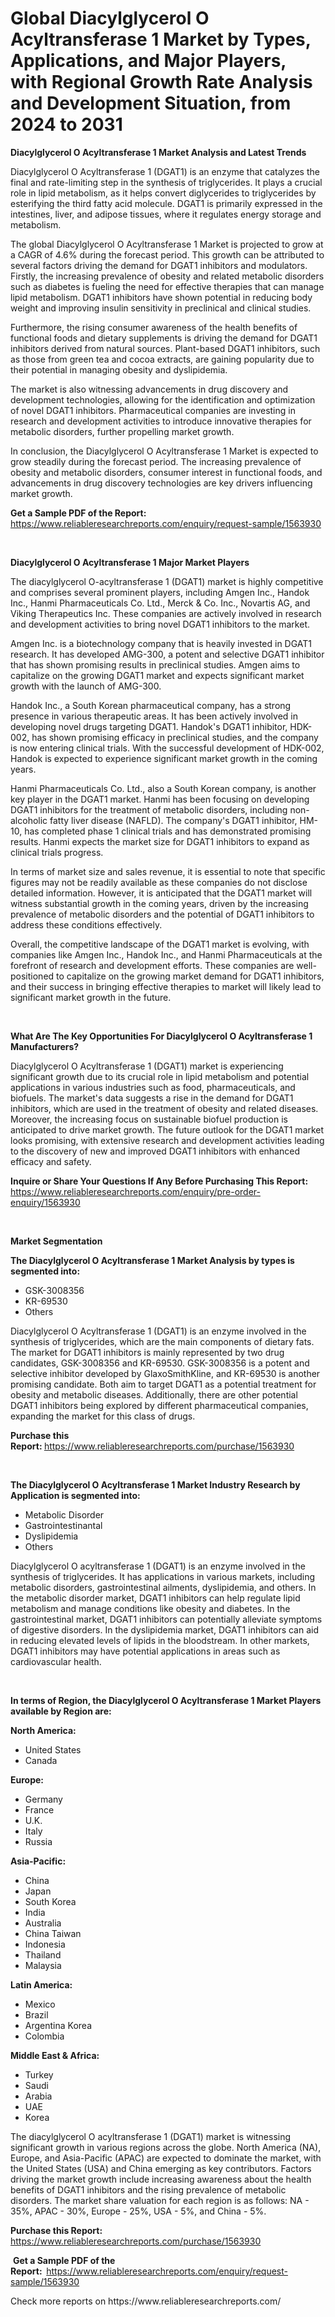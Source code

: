<p><h1>Global Diacylglycerol O Acyltransferase 1 Market by Types, Applications, and Major Players, with Regional Growth Rate Analysis and Development Situation, from 2024 to 2031</h1></p><p><strong>Diacylglycerol O Acyltransferase 1 Market Analysis and Latest Trends</strong></p>
<p><p>Diacylglycerol O Acyltransferase 1 (DGAT1) is an enzyme that catalyzes the final and rate-limiting step in the synthesis of triglycerides. It plays a crucial role in lipid metabolism, as it helps convert diglycerides to triglycerides by esterifying the third fatty acid molecule. DGAT1 is primarily expressed in the intestines, liver, and adipose tissues, where it regulates energy storage and metabolism.</p><p>The global Diacylglycerol O Acyltransferase 1 Market is projected to grow at a CAGR of 4.6% during the forecast period. This growth can be attributed to several factors driving the demand for DGAT1 inhibitors and modulators. Firstly, the increasing prevalence of obesity and related metabolic disorders such as diabetes is fueling the need for effective therapies that can manage lipid metabolism. DGAT1 inhibitors have shown potential in reducing body weight and improving insulin sensitivity in preclinical and clinical studies.</p><p>Furthermore, the rising consumer awareness of the health benefits of functional foods and dietary supplements is driving the demand for DGAT1 inhibitors derived from natural sources. Plant-based DGAT1 inhibitors, such as those from green tea and cocoa extracts, are gaining popularity due to their potential in managing obesity and dyslipidemia.</p><p>The market is also witnessing advancements in drug discovery and development technologies, allowing for the identification and optimization of novel DGAT1 inhibitors. Pharmaceutical companies are investing in research and development activities to introduce innovative therapies for metabolic disorders, further propelling market growth.</p><p>In conclusion, the Diacylglycerol O Acyltransferase 1 Market is expected to grow steadily during the forecast period. The increasing prevalence of obesity and metabolic disorders, consumer interest in functional foods, and advancements in drug discovery technologies are key drivers influencing market growth.</p></p>
<p><strong>Get a Sample PDF of the Report:&nbsp;</strong> <a href="https://www.reliableresearchreports.com/enquiry/request-sample/1563930">https://www.reliableresearchreports.com/enquiry/request-sample/1563930</a></p>
<p>&nbsp;</p>
<p><strong>Diacylglycerol O Acyltransferase 1 Major Market Players</strong></p>
<p><p>The diacylglycerol O-acyltransferase 1 (DGAT1) market is highly competitive and comprises several prominent players, including Amgen Inc., Handok Inc., Hanmi Pharmaceuticals Co. Ltd., Merck & Co. Inc., Novartis AG, and Viking Therapeutics Inc. These companies are actively involved in research and development activities to bring novel DGAT1 inhibitors to the market.</p><p>Amgen Inc. is a biotechnology company that is heavily invested in DGAT1 research. It has developed AMG-300, a potent and selective DGAT1 inhibitor that has shown promising results in preclinical studies. Amgen aims to capitalize on the growing DGAT1 market and expects significant market growth with the launch of AMG-300.</p><p>Handok Inc., a South Korean pharmaceutical company, has a strong presence in various therapeutic areas. It has been actively involved in developing novel drugs targeting DGAT1. Handok's DGAT1 inhibitor, HDK-002, has shown promising efficacy in preclinical studies, and the company is now entering clinical trials. With the successful development of HDK-002, Handok is expected to experience significant market growth in the coming years.</p><p>Hanmi Pharmaceuticals Co. Ltd., also a South Korean company, is another key player in the DGAT1 market. Hanmi has been focusing on developing DGAT1 inhibitors for the treatment of metabolic disorders, including non-alcoholic fatty liver disease (NAFLD). The company's DGAT1 inhibitor, HM-10, has completed phase 1 clinical trials and has demonstrated promising results. Hanmi expects the market size for DGAT1 inhibitors to expand as clinical trials progress.</p><p>In terms of market size and sales revenue, it is essential to note that specific figures may not be readily available as these companies do not disclose detailed information. However, it is anticipated that the DGAT1 market will witness substantial growth in the coming years, driven by the increasing prevalence of metabolic disorders and the potential of DGAT1 inhibitors to address these conditions effectively.</p><p>Overall, the competitive landscape of the DGAT1 market is evolving, with companies like Amgen Inc., Handok Inc., and Hanmi Pharmaceuticals at the forefront of research and development efforts. These companies are well-positioned to capitalize on the growing market demand for DGAT1 inhibitors, and their success in bringing effective therapies to market will likely lead to significant market growth in the future.</p></p>
<p>&nbsp;</p>
<p><strong>What Are The Key Opportunities For Diacylglycerol O Acyltransferase 1 Manufacturers?</strong></p>
<p><p>Diacylglycerol O Acyltransferase 1 (DGAT1) market is experiencing significant growth due to its crucial role in lipid metabolism and potential applications in various industries such as food, pharmaceuticals, and biofuels. The market's data suggests a rise in the demand for DGAT1 inhibitors, which are used in the treatment of obesity and related diseases. Moreover, the increasing focus on sustainable biofuel production is anticipated to drive market growth. The future outlook for the DGAT1 market looks promising, with extensive research and development activities leading to the discovery of new and improved DGAT1 inhibitors with enhanced efficacy and safety.</p></p>
<p><strong>Inquire or Share Your Questions If Any Before Purchasing This Report:</strong> <a href="https://www.reliableresearchreports.com/enquiry/pre-order-enquiry/1563930">https://www.reliableresearchreports.com/enquiry/pre-order-enquiry/1563930</a></p>
<p>&nbsp;</p>
<p><strong>Market Segmentation</strong></p>
<p><strong>The Diacylglycerol O Acyltransferase 1 Market Analysis by types is segmented into:</strong></p>
<p><ul><li>GSK-3008356</li><li>KR-69530</li><li>Others</li></ul></p>
<p><p>Diacylglycerol O Acyltransferase 1 (DGAT1) is an enzyme involved in the synthesis of triglycerides, which are the main components of dietary fats. The market for DGAT1 inhibitors is mainly represented by two drug candidates, GSK-3008356 and KR-69530. GSK-3008356 is a potent and selective inhibitor developed by GlaxoSmithKline, and KR-69530 is another promising candidate. Both aim to target DGAT1 as a potential treatment for obesity and metabolic diseases. Additionally, there are other potential DGAT1 inhibitors being explored by different pharmaceutical companies, expanding the market for this class of drugs.</p></p>
<p><strong>Purchase this Report:&nbsp;</strong><a href="https://www.reliableresearchreports.com/purchase/1563930">https://www.reliableresearchreports.com/purchase/1563930</a></p>
<p>&nbsp;</p>
<p><strong>The Diacylglycerol O Acyltransferase 1 Market Industry Research by Application is segmented into:</strong></p>
<p><ul><li>Metabolic Disorder</li><li>Gastrointestinantal</li><li>Dyslipidemia</li><li>Others</li></ul></p>
<p><p>Diacylglycerol O acyltransferase 1 (DGAT1) is an enzyme involved in the synthesis of triglycerides. It has applications in various markets, including metabolic disorders, gastrointestinal ailments, dyslipidemia, and others. In the metabolic disorder market, DGAT1 inhibitors can help regulate lipid metabolism and manage conditions like obesity and diabetes. In the gastrointestinal market, DGAT1 inhibitors can potentially alleviate symptoms of digestive disorders. In the dyslipidemia market, DGAT1 inhibitors can aid in reducing elevated levels of lipids in the bloodstream. In other markets, DGAT1 inhibitors may have potential applications in areas such as cardiovascular health.</p></p>
<p>&nbsp;</p>
<p><strong>In terms of Region, the Diacylglycerol O Acyltransferase 1 Market Players available by Region are:</strong></p>
<p>
    <p> <strong> North America: </strong>
        <ul>
            <li>United States</li>
            <li>Canada</li>
        </ul>
        </p> 
    <p> <strong> Europe: </strong>
        <ul>
            <li>Germany</li>
            <li>France</li>
            <li>U.K.</li>
            <li>Italy</li>
            <li>Russia</li>
        </ul>
        </p> 
    <p> <strong> Asia-Pacific: </strong>
        <ul>
            <li>China</li>
            <li>Japan</li>
            <li>South Korea</li>
            <li>India</li>
            <li>Australia</li>
            <li>China Taiwan</li>
            <li>Indonesia</li>
            <li>Thailand</li>
            <li>Malaysia</li>
        </ul>
        </p> 
    <p> <strong> Latin America: </strong>
        <ul>
            <li>Mexico</li>
            <li>Brazil</li>
            <li>Argentina Korea</li>
            <li>Colombia</li>
        </ul>
        </p> 
    <p> <strong> Middle East & Africa: </strong>
        <ul>
            <li>Turkey</li>
            <li>Saudi</li>
            <li>Arabia</li>
            <li>UAE</li>
            <li>Korea</li>
        </ul>
    </p>
    </p>
<p><p>The diacylglycerol O acyltransferase 1 (DGAT1) market is witnessing significant growth in various regions across the globe. North America (NA), Europe, and Asia-Pacific (APAC) are expected to dominate the market, with the United States (USA) and China emerging as key contributors. Factors driving the market growth include increasing awareness about the health benefits of DGAT1 inhibitors and the rising prevalence of metabolic disorders. The market share valuation for each region is as follows: NA - 35%, APAC - 30%, Europe - 25%, USA - 5%, and China - 5%.</p></p>
<p><strong>Purchase this Report: </strong><a href="https://www.reliableresearchreports.com/purchase/1563930">https://www.reliableresearchreports.com/purchase/1563930</a></p>
<p>&nbsp;<strong>Get a Sample PDF of the Report:&nbsp;&nbsp;</strong><a href="https://www.reliableresearchreports.com/enquiry/request-sample/1563930">https://www.reliableresearchreports.com/enquiry/request-sample/1563930</a></p>
<p><strong></strong></p>
<p>Check more reports on https://www.reliableresearchreports.com/</p>